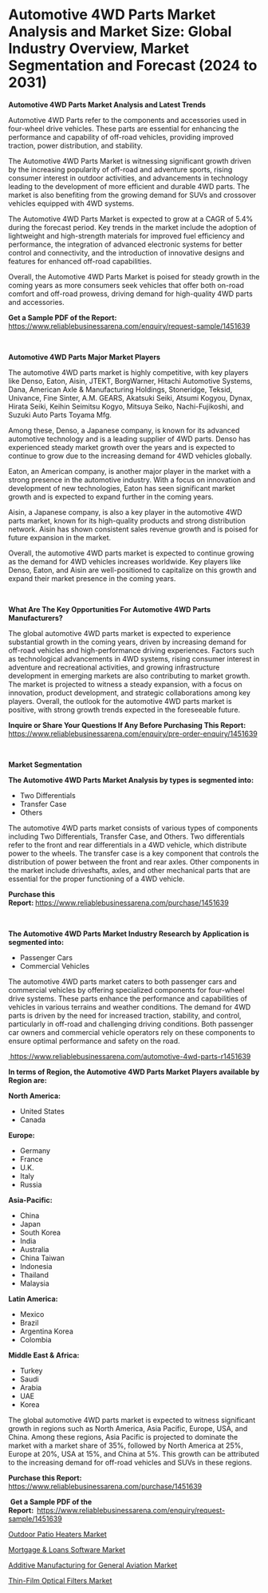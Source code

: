 <p><h1>Automotive 4WD Parts Market Analysis and Market Size: Global Industry Overview, Market Segmentation and Forecast (2024 to 2031)</h1></p><p><strong>Automotive 4WD Parts Market Analysis and Latest Trends</strong></p>
<p><p>Automotive 4WD Parts refer to the components and accessories used in four-wheel drive vehicles. These parts are essential for enhancing the performance and capability of off-road vehicles, providing improved traction, power distribution, and stability.</p><p>The Automotive 4WD Parts Market is witnessing significant growth driven by the increasing popularity of off-road and adventure sports, rising consumer interest in outdoor activities, and advancements in technology leading to the development of more efficient and durable 4WD parts. The market is also benefiting from the growing demand for SUVs and crossover vehicles equipped with 4WD systems.</p><p>The Automotive 4WD Parts Market is expected to grow at a CAGR of 5.4% during the forecast period. Key trends in the market include the adoption of lightweight and high-strength materials for improved fuel efficiency and performance, the integration of advanced electronic systems for better control and connectivity, and the introduction of innovative designs and features for enhanced off-road capabilities.</p><p>Overall, the Automotive 4WD Parts Market is poised for steady growth in the coming years as more consumers seek vehicles that offer both on-road comfort and off-road prowess, driving demand for high-quality 4WD parts and accessories.</p></p>
<p><strong>Get a Sample PDF of the Report:&nbsp;</strong> <a href="https://www.reliablebusinessarena.com/enquiry/request-sample/1451639">https://www.reliablebusinessarena.com/enquiry/request-sample/1451639</a></p>
<p>&nbsp;</p>
<p><strong>Automotive 4WD Parts Major Market Players</strong></p>
<p><p>The automotive 4WD parts market is highly competitive, with key players like Denso, Eaton, Aisin, JTEKT, BorgWarner, Hitachi Automotive Systems, Dana, American Axle & Manufacturing Holdings, Stoneridge, Teksid, Univance, Fine Sinter, A.M. GEARS, Akatsuki Seiki, Atsumi Kogyou, Dynax, Hirata Seiki, Keihin Seimitsu Kogyo, Mitsuya Seiko, Nachi-Fujikoshi, and Suzuki Auto Parts Toyama Mfg.</p><p>Among these, Denso, a Japanese company, is known for its advanced automotive technology and is a leading supplier of 4WD parts. Denso has experienced steady market growth over the years and is expected to continue to grow due to the increasing demand for 4WD vehicles globally.</p><p>Eaton, an American company, is another major player in the market with a strong presence in the automotive industry. With a focus on innovation and development of new technologies, Eaton has seen significant market growth and is expected to expand further in the coming years.</p><p>Aisin, a Japanese company, is also a key player in the automotive 4WD parts market, known for its high-quality products and strong distribution network. Aisin has shown consistent sales revenue growth and is poised for future expansion in the market.</p><p>Overall, the automotive 4WD parts market is expected to continue growing as the demand for 4WD vehicles increases worldwide. Key players like Denso, Eaton, and Aisin are well-positioned to capitalize on this growth and expand their market presence in the coming years.</p></p>
<p>&nbsp;</p>
<p><strong>What Are The Key Opportunities For Automotive 4WD Parts Manufacturers?</strong></p>
<p><p>The global automotive 4WD parts market is expected to experience substantial growth in the coming years, driven by increasing demand for off-road vehicles and high-performance driving experiences. Factors such as technological advancements in 4WD systems, rising consumer interest in adventure and recreational activities, and growing infrastructure development in emerging markets are also contributing to market growth. The market is projected to witness a steady expansion, with a focus on innovation, product development, and strategic collaborations among key players. Overall, the outlook for the automotive 4WD parts market is positive, with strong growth trends expected in the foreseeable future.</p></p>
<p><strong>Inquire or Share Your Questions If Any Before Purchasing This Report:</strong> <a href="https://www.reliablebusinessarena.com/enquiry/pre-order-enquiry/1451639">https://www.reliablebusinessarena.com/enquiry/pre-order-enquiry/1451639</a></p>
<p>&nbsp;</p>
<p><strong>Market Segmentation</strong></p>
<p><strong>The Automotive 4WD Parts Market Analysis by types is segmented into:</strong></p>
<p><ul><li>Two Differentials</li><li>Transfer Case</li><li>Others</li></ul></p>
<p><p>The automotive 4WD parts market consists of various types of components including Two Differentials, Transfer Case, and Others. Two differentials refer to the front and rear differentials in a 4WD vehicle, which distribute power to the wheels. The transfer case is a key component that controls the distribution of power between the front and rear axles. Other components in the market include driveshafts, axles, and other mechanical parts that are essential for the proper functioning of a 4WD vehicle.</p></p>
<p><strong>Purchase this Report:&nbsp;</strong><a href="https://www.reliablebusinessarena.com/purchase/1451639">https://www.reliablebusinessarena.com/purchase/1451639</a></p>
<p>&nbsp;</p>
<p><strong>The Automotive 4WD Parts Market Industry Research by Application is segmented into:</strong></p>
<p><ul><li>Passenger Cars</li><li>Commercial Vehicles</li></ul></p>
<p><p>The automotive 4WD parts market caters to both passenger cars and commercial vehicles by offering specialized components for four-wheel drive systems. These parts enhance the performance and capabilities of vehicles in various terrains and weather conditions. The demand for 4WD parts is driven by the need for increased traction, stability, and control, particularly in off-road and challenging driving conditions. Both passenger car owners and commercial vehicle operators rely on these components to ensure optimal performance and safety on the road.</p></p>
<p><a href="https://www.reliablebusinessarena.com/automotive-4wd-parts-r1451639">&nbsp;https://www.reliablebusinessarena.com/automotive-4wd-parts-r1451639</a></p>
<p><strong>In terms of Region, the Automotive 4WD Parts Market Players available by Region are:</strong></p>
<p>
    <p> <strong> North America: </strong>
        <ul>
            <li>United States</li>
            <li>Canada</li>
        </ul>
        </p> 
    <p> <strong> Europe: </strong>
        <ul>
            <li>Germany</li>
            <li>France</li>
            <li>U.K.</li>
            <li>Italy</li>
            <li>Russia</li>
        </ul>
        </p> 
    <p> <strong> Asia-Pacific: </strong>
        <ul>
            <li>China</li>
            <li>Japan</li>
            <li>South Korea</li>
            <li>India</li>
            <li>Australia</li>
            <li>China Taiwan</li>
            <li>Indonesia</li>
            <li>Thailand</li>
            <li>Malaysia</li>
        </ul>
        </p> 
    <p> <strong> Latin America: </strong>
        <ul>
            <li>Mexico</li>
            <li>Brazil</li>
            <li>Argentina Korea</li>
            <li>Colombia</li>
        </ul>
        </p> 
    <p> <strong> Middle East & Africa: </strong>
        <ul>
            <li>Turkey</li>
            <li>Saudi</li>
            <li>Arabia</li>
            <li>UAE</li>
            <li>Korea</li>
        </ul>
    </p>
    </p>
<p><p>The global automotive 4WD parts market is expected to witness significant growth in regions such as North America, Asia Pacific, Europe, USA, and China. Among these regions, Asia Pacific is projected to dominate the market with a market share of 35%, followed by North America at 25%, Europe at 20%, USA at 15%, and China at 5%. This growth can be attributed to the increasing demand for off-road vehicles and SUVs in these regions.</p></p>
<p><strong>Purchase this Report: </strong><a href="https://www.reliablebusinessarena.com/purchase/1451639">https://www.reliablebusinessarena.com/purchase/1451639</a></p>
<p>&nbsp;<strong>Get a Sample PDF of the Report:&nbsp;&nbsp;</strong><a href="https://www.reliablebusinessarena.com/enquiry/request-sample/1451639">https://www.reliablebusinessarena.com/enquiry/request-sample/1451639</a></p>
<p><strong></strong></p>
<p><p><a href="https://github.com/ayamgoreng5458/Market-Research-Report-List-1/blob/main/outdoor-patio-heaters-market.md">Outdoor Patio Heaters Market</a></p><p><a href="https://medium.com/@stephaniewynterk14/mortgage-loans-software-market-market-segmentation-geographical-regions-and-market-forcast-till-072bb2e87ef2">Mortgage & Loans Software Market</a></p><p><a href="https://github.com/nicholepatriciadoylenwnrjr0/Market-Research-Report-List-3/blob/main/additive-manufacturing-for-general-aviation-market.md">Additive Manufacturing for General Aviation Market</a></p><p><a href="https://medium.com/@lottierunte68/insights-into-the-thin-film-optical-filters-industry-market-financial-status-market-size-and-c8a288a8a627">Thin-Film Optical Filters Market</a></p></p>